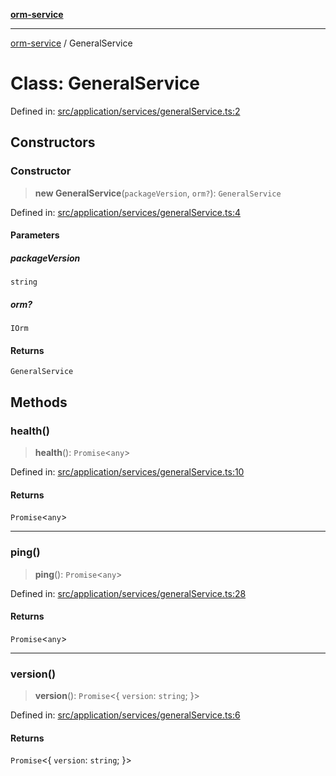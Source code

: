 [**orm-service**](../README.md)

***

[orm-service](../globals.md) / GeneralService

# Class: GeneralService

Defined in: [src/application/services/generalService.ts:2](https://github.com/lambda-orm/lambdaorm-svc/blob/b85161d80fb94d76aed52272905d40acde9ea6fd/src/application/services/generalService.ts#L2)

## Constructors

### Constructor

> **new GeneralService**(`packageVersion`, `orm?`): `GeneralService`

Defined in: [src/application/services/generalService.ts:4](https://github.com/lambda-orm/lambdaorm-svc/blob/b85161d80fb94d76aed52272905d40acde9ea6fd/src/application/services/generalService.ts#L4)

#### Parameters

##### packageVersion

`string`

##### orm?

`IOrm`

#### Returns

`GeneralService`

## Methods

### health()

> **health**(): `Promise`\<`any`\>

Defined in: [src/application/services/generalService.ts:10](https://github.com/lambda-orm/lambdaorm-svc/blob/b85161d80fb94d76aed52272905d40acde9ea6fd/src/application/services/generalService.ts#L10)

#### Returns

`Promise`\<`any`\>

***

### ping()

> **ping**(): `Promise`\<`any`\>

Defined in: [src/application/services/generalService.ts:28](https://github.com/lambda-orm/lambdaorm-svc/blob/b85161d80fb94d76aed52272905d40acde9ea6fd/src/application/services/generalService.ts#L28)

#### Returns

`Promise`\<`any`\>

***

### version()

> **version**(): `Promise`\<\{ `version`: `string`; \}\>

Defined in: [src/application/services/generalService.ts:6](https://github.com/lambda-orm/lambdaorm-svc/blob/b85161d80fb94d76aed52272905d40acde9ea6fd/src/application/services/generalService.ts#L6)

#### Returns

`Promise`\<\{ `version`: `string`; \}\>
